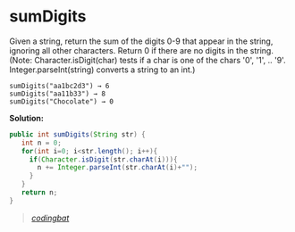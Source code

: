 # sumDigits

Given a string, return the sum of the digits 0-9 that appear in the string, ignoring all other characters. Return 0 if there are no digits in the string. (Note: Character.isDigit(char) tests if a char is one of the chars '0', '1', .. '9'. Integer.parseInt(string) converts a string to an int.)

```
sumDigits("aa1bc2d3") → 6
sumDigits("aa11b33") → 8
sumDigits("Chocolate") → 0
```

**Solution:**

```java
public int sumDigits(String str) {
   int n = 0;
   for(int i=0; i<str.length(); i++){
     if(Character.isDigit(str.charAt(i))){
       n += Integer.parseInt(str.charAt(i)+"");
     }
   }
   return n;
}
```

> _[codingbat](https://codingbat.com/prob/p197890)_